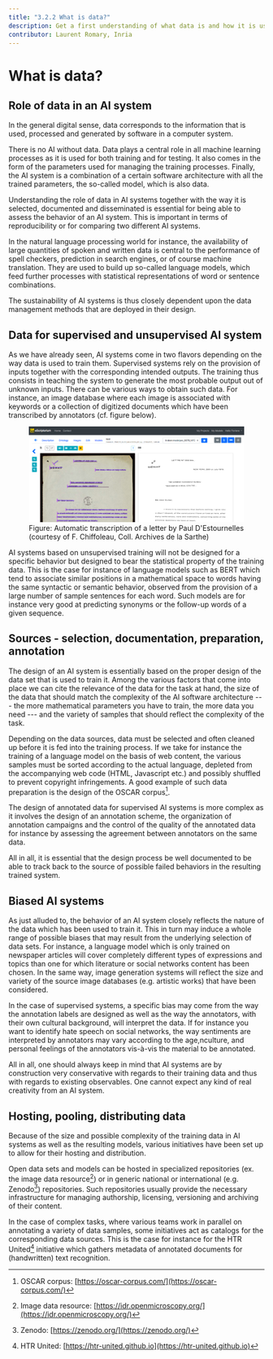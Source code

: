 ```yaml
---
title: "3.2.2 What is data?"
description: Get a first understanding of what data is and how it is used in AI.
contributor: Laurent Romary, Inria
---
```

# What is data?

## Role of data in an AI system

In the general digital sense, data corresponds to the information that is used, processed and generated by software in a computer system.

There is no AI without data. Data plays a central role in all machine learning processes as it is used for both training and for testing. It also comes in the form of the parameters used for managing the training processes. Finally, the AI system is a combination of a certain software architecture with all the trained parameters, the so-called model, which is also data.

Understanding the role of data in AI systems together with the way it is selected, documented and disseminated is essential for being able to assess the behavior of an AI system. This is important in terms of reproducibility or for comparing two different AI systems.

In the natural language processing world for instance, the availability of large quantities of spoken and written data is central to the performance of spell checkers, prediction in search engines, or of course machine translation. They are used to build up so-called language models, which feed further processes with statistical representations of word or sentence combinations.

The sustainability of AI systems is thus closely dependent upon the data management methods that are deployed in their design.

## Data for supervised and unsupervised AI system

As we have already seen, AI systems come in two flavors depending on the way data is used to train them. Supervised systems rely on the provision of inputs together with the corresponding intended outputs. The training thus consists in teaching the system to generate the most probable output out of unknown inputs. There can be various ways to obtain such data. For instance, an image database where each image is associated with keywords or a collection of digitized documents which have been transcribed by annotators (cf. figure below).

<figure>
	 <img src="Images/3-2-2-Automatic-transcription-of-a-letter.png" />
	 <figcaption>Figure: Automatic transcription of a letter by Paul D'Estournelles (courtesy of F. Chiffoleau, Coll. Archives de la Sarthe)</figcaption>
</figure>

AI systems based on unsupervised training will not be designed for a specific behavior but designed to bear the statistical property of the training data. This is the case for instance of language models such as BERT which tend to associate similar positions in a mathematical space to words having the same syntactic or semantic behavior, observed from the provision of a large number of sample sentences for each word. Such models are for instance very good at predicting synonyms or the follow-up words of a given sequence.

## Sources - selection, documentation, preparation, annotation

The design of an AI system is essentially based on the proper design of the data set that is used to train it. Among the various factors that come into place we can cite the relevance of the data for the task at hand, the size of the data that should match the complexity of the AI software architecture --- the more mathematical parameters you have to train, the more data you need --- and the variety of samples that should reflect the complexity of the task.

Depending on the data sources, data must be selected and often cleaned up before it is fed into the training process. If we take for instance the training of a language model on the basis of web content, the various samples must be sorted according to the actual language, depleted from the accompanying web code (HTML, Javascript etc.) and possibly shuffled to prevent copyright infringements. A good example of such data preparation is the design of the OSCAR corpus[^1].

The design of annotated data for supervised AI systems is more complex as it involves the design of an annotation scheme, the organization of annotation campaigns and the control of the quality of the annotated data for instance by assessing the agreement between annotators on the same data.

All in all, it is essential that the design process be well documented to be able to track back to the source of possible failed behaviors in the resulting trained system.

## Biased AI systems

As just alluded to, the behavior of an AI system closely reflects the nature of the data which has been used to train it. This in turn may induce a whole range of possible biases that may result from the underlying selection of data sets. For instance, a language model which is only trained on newspaper articles will cover completely different types of expressions and topics than one for which literature or social networks content has been chosen. In the same way, image generation systems will reflect the size and variety of the source image databases (e.g. artistic works) that have been considered.

In the case of supervised systems, a specific bias may come from the way the annotation labels are designed as well as the way the annotators, with their own cultural background, will interpret the data. If for instance you want to identify hate speech on social networks, the way sentiments are interpreted by annotators may vary according to the age,nculture, and personal feelings of the annotators vis-à-vis the material to be annotated.

All in all, one should always keep in mind that AI systems are by construction very conservative with regards to their training data and thus with regards to existing observables. One cannot expect any kind of real creativity from an AI system.

## Hosting, pooling, distributing data

Because of the size and possible complexity of the training data in AI systems as well as the resulting models, various initiatives have been set up to allow for their hosting and distribution.

Open data sets and models can be hosted in specialized repositories (ex. the image data resource[^2]) or in generic national or international (e.g. Zenodo[^3]) repositories. Such repositories usually provide the necessary infrastructure for managing authorship, licensing, versioning and archiving of their content.

In the case of complex tasks, where various teams work in parallel on annotating a variety of data samples, some initiatives act as catalogs for the corresponding data sources. This is the case for instance for the HTR United[^4] initiative which gathers metadata of annotated documents for (handwritten) text recognition.

[^1]: OSCAR corpus: [https://oscar-corpus.com/](https://oscar-corpus.com/)

[^2]: Image data resource: [https://idr.openmicroscopy.org/](https://idr.openmicroscopy.org/)

[^3]: Zenodo: [https://zenodo.org/](https://zenodo.org/)

[^4]: HTR United: [https://htr-united.github.io](https://htr-united.github.io)
